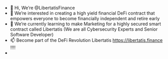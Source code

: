 - 👋 Hi, We’re @LibertatisFinance
- 👀 We’re interested in creating a high yield financial DeFi contract that empowers everyone to become financially independent and retire early
- 🌱 We’re currently learning to make Marketing for a highly secured smart contract called Libertatis (We are all Cybersecurity Experts and Senior Software Developer)
- 📫 Become part of the DeFi Revolution Libertatis https://libertatis.finance !!!!
- 
<!---
LibertatisFinance/LibertatisFinance is a ✨ special ✨ repository because its `README.md` (this file) appears on your GitHub profile.
You can click the Preview link to take a look at your changes.
--->
